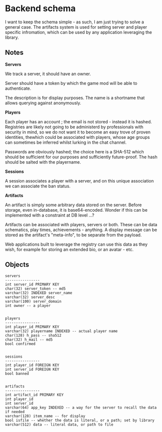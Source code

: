 # Backend schema

I want to keep the schema simple - as such, I am just trying to solve a general case. The artifacts system is used for setting server and player specific infromation, which can be used by any application leveraging the library.

## Notes

**Servers**

We track a server, it should have an owner.

Server should have a token by which the game mod will be able to authenticate.

The description is for display purposes. The name is a shortname that allows querying against anonymously.

**Players**

Each player has an account ; the email is not stored - instead it is hashed. Registries are likely not going to be administerd by professionals with security in mind, so we do not want it to become an easy trove of proven identities, thewhich could be associated with players, whose age groups can sometimes be inferred whilst lurking in the chat channel.

Passwords are obviously hashed; the choice here is a SHA-512 which should be sufficient for our purposes and sufficiently future-proof. The hash should be salted with the playername.

**Sessions**

A session associates a player with a server, and on this unique association we can associate the ban status.

**Artifacts**

An artifact is simply some arbitrary data stored on the server. Before storage, even in-database, it is base64-encoded. Wonder if this can be implemented with a constraint at DB level ...?

Artifacts can be associated with players, servers or both. These can be data schematics, play times, achievements - anything. A display message can be stored as the artifact's "meta-info", to be separate from the payload.

Web applications built to leverage the registry can use this data as they wish, for example for storing an extended bio, or an avatar - etc.

## Objects

	servers
	----------------
	int server_id PRIMARY KEY
	char(32) server_token -- md5
	varchar(32) INDEXED server_name
	varchar(32) server_desc
	varchar(100) server_domain
	int owner -- a player


	players
	----------------
	int player_id PRIMARY KEY
	varchar(32) playername INDEXED -- actual player name
	char(128) h_pass -- sha512
	char(32) h_mail -- md5
	bool confirmed

	
	sessions
	----------------
	int player_id FOREIGN KEY
	int server_id FOREIGN KEY
	bool banned


	artifacts
	----------------
	int artifact_id PRIMARY KEY
	int player_id
	int server_id
	varchar(64) app_key INDEXED -- a way for the server to recall the data if needed
	varchar(128) item_name -- for display
	bool isfile -- whether the data is literal, or a path; set by library
	varchar(512) data -- literal data, or path to file

